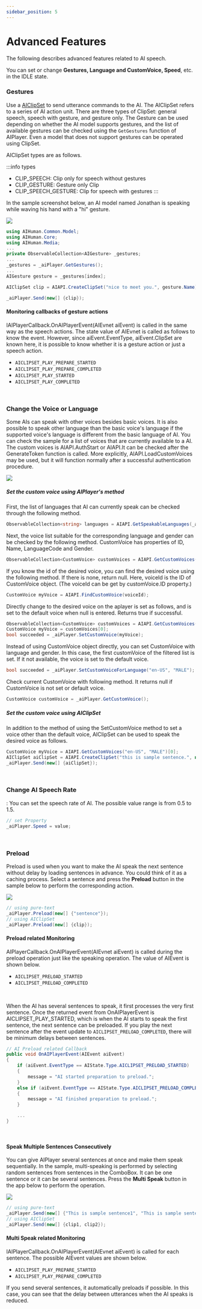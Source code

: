 ```yaml
---
sidebar_position: 5
---
```


# Advanced Features

The following describes advanced features related to AI speech.

You can set or change **Gestures, Language and CustomVoice, Speed**, etc. in the IDLE state.

### Gestures

Use a [AIClipSet](../../../aihuman/windows-sdk/apis/aiclipset) to send utterance commands to the AI. The AIClipSet refers to a series of AI action unit. There are three types of ClipSet: general speech, speech with gesture, and gesture only. The Gesture can be used depending on whether the AI model supports gestures, and the list of available gestures can be checked using the `GetGestures` function of AIPlayer. Even a model that does not support gestures can be operated using ClipSet.

AIClipSet types are as follows.

:::info types

- CLIP_SPEECH: Clip only for speech without gestures
- CLIP_GESTURE: Gesture only Clip
- CLIP_SPEECH_GESTURE: Clip for speech with gestures
:::

In the sample screenshot below, an AI model named Jonathan is speaking while waving his hand with a "hi" gesture.

<img src="/img/aihuman/windows/gesture_1.4.x.png" />

```csharp
using AIHuman.Common.Model;
using AIHuman.Core;
using AIHuman.Media;
...
private ObservableCollection<AIGesture> _gestures;
...
_gestures = _aiPlayer.GetGestures();
...
AIGesture gesture = _gestures[index];

AIClipSet clip = AIAPI.CreateClipSet("nice to meet you.", gesture.Name);

_aiPlayer.Send(new[] {clip});
```

#### Monitoring callbacks of gesture actions

IAIPlayerCallback.OnAIPlayerEvent(AIEvnet aiEvent) is called in the same way as the speech actions. The state value of AIEvnet is called as follows to know the event. However, since aiEvent.EventType, aiEvent.ClipSet are known here, it is possible to know whether it is a gesture action or just a speech action.

- `AICLIPSET_PLAY_PREPARE_STARTED`
- `AICLIPSET_PLAY_PREPARE_COMPLETED`
- `AICLIPSET_PLAY_STARTED`
- `AICLIPSET_PLAY_COMPLETED`

<br/>

### Change the Voice or Language

Some AIs can speak with other voices besides basic voices. It is also possible to speak other language than the basic voice's language if the supported voice's language is different from the basic language of AI. You can check the sample for a list of voices that are currently available to a AI. The custom voices is AIAPI.AuthStart or AIAPI.It can be checked after the GenerateToken function is called. More explicitly, AIAPI.LoadCustomVoices may be used, but it will function normally after a successful authentication procedure.

<img src="/img/aihuman/windows/customvoice_1.4.x.png" />

<br/>

##### Set the custom voice using AIPlayer's method

First, the list of languages that AI can currently speak can be checked through the following method.

```csharp
ObservableCollection<string> languages = AIAPI.GetSpeakableLanguages(_aiPlayer.AIGender);
```

Next, the voice list suitable for the corresponding language and gender can be checked by the following method. CustomVoice has properties of ID, Name, LanguageCode and Gender.

```csharp
ObservableCollection<CustomVoice> customVoices = AIAPI.GetCustomVoices();
```

If you know the id of the desired voice, you can find the desired voice using the following method. If there is none, return null. Here, voiceId is the ID of CustomVoice object. (The voiceId can be get by customVoice.ID property.)

```csharp
CustomVoice myVoice = AIAPI.FindCustomVoice(voiceId);
```

Directly change to the desired voice on the aplayer is set as follows, and is set to the default voice when null is entered. Returns true if successful.

```csharp
ObservableCollection<CustomVoice> customVoices = AIAPI.GetCustomVoices();
CustomVoice myVoice = customVoices[0];
bool succeeded = _aiPlayer.SetCustomVoice(myVoice);
```

Instead of using CustomVoice object directly, you can set CustomVoice with language and gender. In this case, the first customVoice of the filtered list is set. If it not available, the voice is set to the default voice.

```csharp
bool succeeded = _aiPlayer.SetCustomVoiceForLanguage("en-US", "MALE");
```

Check current CustomVoice with following method. It returns null if CustomVoice is not set or default voice.

```csharp
CustomVoice customVoice = _aiPlayer.GetCustomVoice();
```

##### Set the custom voice using AIClipSet

In addition to the method of using the SetCustomVoice method to set a voice other than the default voice, AIClipSet can be used to speak the desired voice as follows.

```csharp
CustomVoice myVoice = AIAPI.GetCustomVoices("en-US", "MALE")[0];
AIClipSet aiClipSet = AIAPI.CreateClipSet("this is sample sentence.", null, myVoice);
_aiPlayer.Send(new[] {aiClipSet});
```

<br/>

### Change AI Speech Rate

: You can set the speech rate of AI. The possible value range is from 0.5 to 1.5.

```csharp
// set Property
_aiPlayer.Speed = value;
```

<br/>

### Preload

Preload is used when you want to make the AI speak the next sentence without delay by loading sentences in advance. You could think of it as a caching process. Select a sentence and press the **Preload** button in the sample below to perform the corresponding action.

<img src="/img/aihuman/windows/preload_1.4.x.png" />

```csharp
// using pure-text
_aiPlayer.Preload(new[] {"sentence"});
// using AIClipSet
_aiPlayer.Preload(new[] {clip});
```

#### Preload related Monitoring

AIPlayerCallback.OnAIPlayerEvent(AIEvnet aiEvent) is called during the preload operation just like the speaking operation. The value of AIEvent is shown below.

- `AICLIPSET_PRELOAD_STARTED`
- `AICLIPSET_PRELOAD_COMPLETED`

<br/>

When the AI has several sentences to speak, it first processes the very first sentence. Once the returned event from OnAIPlayerEvent is AICLIPSET_PLAY_STARTED, which is when the AI starts to speak the first sentence, the next sentence can be preloaded. If you play the next sentence after the event update to `AICLIPSET_PRELOAD_COMPLETED`, there will be minimum delays between sentences.

```csharp
// AI Preload related Callback
public void OnAIPlayerEvent(AIEvent aiEvent)
{
    if (aiEvent.EventType == AIState.Type.AICLIPSET_PRELOAD_STARTED)
    {
        message = "AI started preparation to preload.";
    }
    else if (aiEvent.EventType == AIState.Type.AICLIPSET_PRELOAD_COMPLETED)
    {
        message = "AI finished preparation to preload.";
    }

    ...
}
```

<br/>

#### Speak Multiple Sentences Consecutively

You can give AIPlayer several sentences at once and make them speak sequentially. In the sample, multi-speaking is performed by selecting random sentences from sentences in the ComboBox. It can be one sentence or it can be several sentences. Press the **Multi Speak** button in the app below to perform the operation.

<img src="/img/aihuman/windows/multispeak_1.4.x.png" />

```csharp
// using pure-text
_aiPlayer.Send(new[] {"This is sample sentence1", "This is sample sentence2"});
// using AIClipSet
_aiPlayer.Send(new[] {clip1, clip2});
```

#### Multi Speak related Monitoring

IAIPlayerCallback.OnAIPlayerEvent(AIEvnet aiEvent) is called for each sentence. The possible AIEvent values are shown below.

- `AICLIPSET_PLAY_PREPARE_STARTED`
- `AICLIPSET_PLAY_PREPARE_COMPLETED`

If you send several sentences, it automatically preloads if possible. In this case, you can see that the delay between utterances when the AI speaks is reduced.
